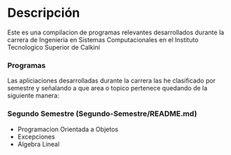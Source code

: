 # Descripción
Este es una compilacion de programas relevantes desarrollados durante la carrera de Ingenieria en Sistemas Computacionales en el Instituto Tecnologico Superior de Calkiní

### Programas
Las apliciaciones desarrolladas durante la carrera las he clasificado por semestre y señalando a que area o topico pertenece quedando de la siguiente manera:

### Segundo Semestre (Segundo-Semestre/README.md)
- Programacion Orientada a Objetos
- Excepciones
- Algebra Lineal

